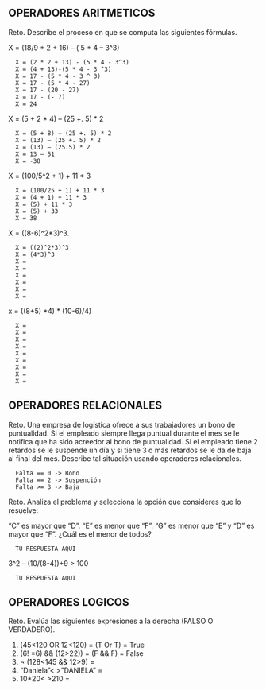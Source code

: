 ## OPERADORES ARITMETICOS
Reto. Describe el proceso en que se computa las siguientes fórmulas.

X = (18/9 * 2 + 16) – ( 5 * 4 – 3^3)

      X = (2 * 2 + 13) - (5 * 4 - 3^3)
      X = (4 + 13)-(5 * 4 - 3 ^3)
      X = 17 - (5 * 4 - 3 ^ 3)
      X = 17 - (5 * 4 - 27)
      X = 17 - (20 - 27)
      X = 17 - (- 7)
      X = 24

X = (5 + 2 * 4) – (25 +. 5) * 2

      X = (5 + 8) – (25 +. 5) * 2
      X = (13) – (25 +. 5) * 2
      X = (13) – (25.5) * 2
      X = 13 – 51
      X = -38

X = (100/5^2 + 1) + 11 * 3

      X = (100/25 + 1) + 11 * 3
      X = (4 + 1) + 11 * 3
      X = (5) + 11 * 3
      X = (5) + 33
      X = 38

X = ((8-6)^2*3)^3.

      X = ((2)^2*3)^3
      X = (4*3)^3
      X = 
      X = 
      X = 
      X = 
      X = 
      X = 
      

x = ((8+5) *4) * (10-6)/4) 

      X = 
      X = 
      X = 
      X = 
      X = 
      X = 
      X = 
      X = 
      X = 

## OPERADORES RELACIONALES
Reto. Una empresa de logística ofrece a sus trabajadores un bono de
puntualidad. Si el empleado siempre llega puntual durante el mes se le
notifica que ha sido acreedor al bono de puntualidad. Si el empleado tiene
2 retardos se le suspende un día y si tiene 3 o más retardos se le da de
baja al final del mes. Describe tal situación usando operadores
relacionales.

      Falta == 0 -> Bono
      Falta == 2 -> Suspención
      Falta >= 3 -> Baja

Reto. Analiza el problema y selecciona la opción que consideres que lo
resuelve:

“C” es mayor que “D”. “E” es menor que “F”. “G” es menor que “E” y “D” es
mayor que “F”. ¿Cuál es el menor de todos?

      TU RESPUESTA AQUI

3^2 – (10/(8-4))+9 > 100 

      TU RESPUESTA AQUI

## OPERADORES LOGICOS
Reto. Evalúa las siguientes expresiones a la derecha (FALSO O VERDADERO).
1) (45<120 OR 12<120) = (T Or T) = True
2) (6! =6) && (12>22)) = (F && F) = False
3) ¬ (128<145 && 12>9) = 
4) “Daniela”< >”DANIELA” = 
5) 10*20< >210 = 
